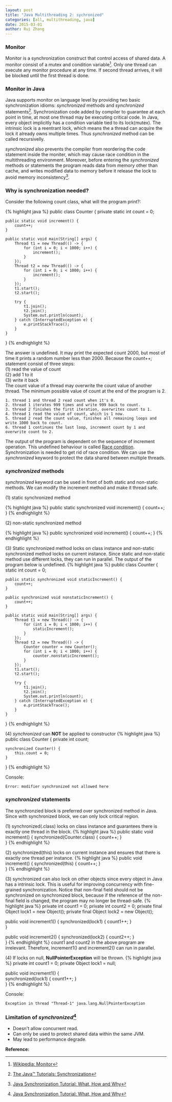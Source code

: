 ```yaml
---
layout: post
title: "Java Multithreading 2: sychronized"
categories: [all, multithreading, java]
date: 2015-03-01
author: Rui Zhang
---
```


### Monitor
Monitor is a synchronization construct that control access of shared data. A monitor consist of a mutex and condition variable[^1]. Only one thread can execute any monitor procedure at any time. If second thread arrives, it will be blocked until the first thread is done. 

### Monitor in Java
Java supports monitor on language level by providing two basic synchronization idioms: *synchronized* methods and *synchronized* statements[^2]. Synchronization code added by compiler to guarantee at each point in time, at most one thread may be executing critical code. In Java, every object implicitly has a condition variable tied to its lock(mutex). The intrinsic lock is a reentrant lock, which means the a thread can acquire the lock it already owns multiple times. Thus *synchronized* method can be called recursivelly.

*synchronized* also prevents the compiler from reordering the code statement inside the moniter, which may cause race condition in the multithreading environment. Moreover, before entering the *synchronized* methods or statements the program reads data from memory other than cache, and writes modified data to memory before it release the lock to avoid memory inconsistency[^3].

### Why is synchronization needed?
Consider the following count class, what will the program print?:

{% highlight java %}
public class Counter {
    private static int count = 0;

    public static void increment() { 
        count++;
    }

    public static void main(String[] args) {
        Thread t1 = new Thread(() -> {
            for (int i = 0; i < 1000; i++) {
                increment();
            }
        });
        Thread t2 = new Thread(() -> {
            for (int i = 0; i < 1000; i++) {
                increment();
            }
        });
        t1.start();
        t2.start();

        try {
            t1.join();
            t2.join();
            System.out.println(count);
        } catch (InterruptedException e) {
            e.printStackTrace();
        }
    }
}
{% endhighlight %}

The answer is undefined. It may print the expected count 2000, but most of time it prints a random number less than 2000. Because the *count++;* statement consist of three steps:  
(1) read the value of count  
(2) add 1 to it  
(3) write it back  
The count value of a thread may overwrite the count value of another thread. The minimum possible value of count at the end of the program is 2.

~~~
1. thread 1 and thread 2 read count when it's 0.
2. thread 1 iterates 999 times and write 999 back to count.
3. thread 2 finishes the first iteration, overwrites count to 1.
4. thread 1 read the value of count, which is 1 now.
5. thread 2 read the count value, finishes all remaining loops and write 1000 back to count.
6. thread 1 continues the last loop, increment count by 1 and overwrite count to 2. 
~~~

The output of the program is dependent on the sequence of increment operation. This undefined behaviour is called [Race condition](https://en.wikipedia.org/wiki/Race_condition). Synchronization is needed to get rid of race condition. We can use the *synchronized* keyword to protect the data shared between multiple threads. 

### *synchronized* methods 
*synchronized* keyword can be used in front of both static and non-static methods. We can modify the increment method and make it thread safe.  

(1) static synchronized method

{% highlight java %}
public static synchronized void increment() {
    count++;
} 
{% endhighlight %}

(2) non-static synchronized method

{% highlight java %}
public synchronized void increment() {
    count++;
}
{% endhighlight %}

(3) Static synchronized method locks on class instance and non-static synchronized method locks on current instance. Since static and non-static method use different locks, they can run in parallel. The output of the program below is undefined.
{% highlight java %}
public class Counter {
    static int count = 0;

    public static synchronized void staticIncrement() { 
        count++;
    }

    public synchronized void nonstaticIncrement() {
        count++;
    }

    public static void main(String[] args) {
        Thread t1 = new Thread(() -> {
            for (int i = 0; i < 1000; i++) {
                staticIncrement();
            }
        });
        Thread t2 = new Thread(() -> {
            Counter counter = new Counter();
            for (int i = 0; i < 1000; i++) {
                counter.nonstaticIncrement();
            }
        });
        t1.start();
        t2.start();

        try {
            t1.join();
            t2.join();
            System.out.println(count);
        } catch (InterruptedException e) {
            e.printStackTrace();
        }
    }
}
{% endhighlight %}

(4) *synchronized* can **NOT** be applied to constructor
{% highlight java %}
public class Counter {
    private int count;

    synchronized Counter() { 
        this.count = 0;
    }
}
{% endhighlight %}

Console:  

~~~
Error: modifier synchronized not allowed here
~~~

### *synchronized* statements
The synchronzied block is preferred over synchronized method in Java. Since with synchronized block, we can only lock critical region.   

(1) synchronized(*<ClassName>*.class) locks on class instance and guarantees there is exactly one thread in the block. 
{% highlight java %}
public static void increment() {
    synchronized(Counter.class) {
        count++;
    }    
}
{% endhighlight %}

(2) synchronized(this) locks on current instance and ensures that there is exactly one thread per instance. 
{% highlight java %}
public void increment() {
    synchronized(this) {
        count++;
    }    
}
{% endhighlight %}

(3) synchronized can also lock on other objects since every object in Java has a intrinsic lock. This is useful for improving concurrency with fine-grained synchronization. Notice that non-final field should not be synchronized on synchronized block, because if the reference of the non-final field is changed, the program may no longer be thread-safe.
{% highlight java %}
private int count1 = 0;
private int count2 = 0;
private final Object lock1 = new Object();
private final Object lock2 = new Object();

public void increment1() {
    synchronized(lock1) {
        count1++;
    }    
}

public void increment2() {
    synchronized(lock2) {
        count2++;
    }    
}
{% endhighlight %}
count1 and count2 in the above program are irrelevant. Therefore, increment1() and increment2() can run in parallel.

(4) If locks on null, **NullPointerException** will be thrown.
{% highlight java %}
private int count1 = 0;
private Object lock1 = null; 

public void increment1() {    
    synchronized(lock1) { 
        count1++;
    }    
}
{% endhighlight %}

Console:  

~~~
Exception in thread "Thread-1" java.lang.NullPointerException
~~~

### Limitation of *synchronized*[^3]

* Doesn't allow concurrent read.
* Can only be used to protect shared data within the same JVM.
* May lead to performance degrade.  


**Reference:**

[^1]: [Wikipedia: Monitor](https://en.wikipedia.org/wiki/Monitor_(synchronization))

[^2]: [The Java™ Tutorials: Synchronization](https://docs.oracle.com/javase/tutorial/essential/concurrency/sync.html)

[^3]: [Java Synchronization Tutorial: What, How and Why](http://javarevisited.blogspot.com/2011/04/synchronization-in-java-synchronized.html)


